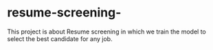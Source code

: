 # resume-screening-
This project is about Resume screening in which we train the model to select the best candidate for any job. 
